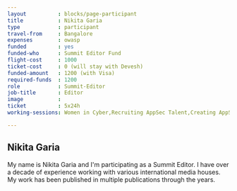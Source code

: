 ```yaml
---
layout          : blocks/page-participant
title           : Nikita Garia
type            : participant
travel-from     : Bangalore
expenses        : owasp
funded          : yes
funded-who      : Summit Editor Fund
flight-cost     : 1000
ticket-cost     : 0 (will stay with Devesh)
funded-amount   : 1200 (with Visa)
required-funds  : 1200
role            : Summit-Editor
job-title       : Editor
image           :
ticket          : 5x24h
working-sessions: Women in Cyber,Recruiting AppSec Talent,Creating AppSec Talent (next 100k professionals),Responsible Disclosure,Media Handling Playbook,OWASP Internet of Things Project,Ransomware Playbook,Bug Bounty Playbook,Visit Bletchley Park,

---
```


## Nikita Garia

My name is Nikita Garia and I'm participating as a Summit Editor. I have over a decade of experience working with various international media houses. My work has been published in multiple publications through the years.
